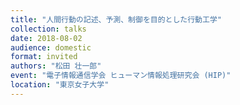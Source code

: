 ```yaml
---
title: "人間行動の記述、予測、制御を目的とした行動工学"
collection: talks
date: 2018-08-02
audience: domestic
format: invited
authors: "松田 壮一郎"
event: "電子情報通信学会 ヒューマン情報処理研究会 (HIP)"
location: "東京女子大学"
---
```

